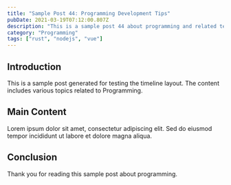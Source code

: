 ```yaml
---
title: "Sample Post 44: Programming Development Tips"
pubDate: 2021-03-19T07:12:00.807Z
description: "This is a sample post 44 about programming and related technologies. Learn about best practices and modern development techniques."
category: "Programming"
tags: ["rust", "nodejs", "vue"]
---
```


## Introduction

This is a sample post generated for testing the timeline layout. The content includes various topics related to Programming.

## Main Content

Lorem ipsum dolor sit amet, consectetur adipiscing elit. Sed do eiusmod tempor incididunt ut labore et dolore magna aliqua.

## Conclusion

Thank you for reading this sample post about programming.
